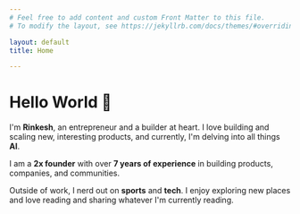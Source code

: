 ```yaml
---
# Feel free to add content and custom Front Matter to this file.
# To modify the layout, see https://jekyllrb.com/docs/themes/#overriding-theme-defaults

layout: default
title: Home

---
```

# Hello World 👋  

I'm **Rinkesh**, an entrepreneur and a builder at heart. I love building and scaling new, interesting products, and currently, I'm delving into all things **AI**.

I am a **2x founder** with over **7 years of experience** in building products, companies, and communities.

Outside of work, I nerd out on **sports** and **tech**. I enjoy exploring new places and love reading and sharing whatever I'm currently reading.